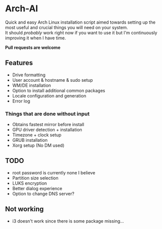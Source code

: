 # Arch-AI

Quick and easy Arch Linux installation script aimed towards setting up the most useful and crucial things you will need on your system.  
It should *probably* work right now if you want to use it but I'm continuously improving it when I have time.

**Pull requests are welcome**

## Features

* Drive formatting
* User account  & hostname & sudo setup
* WM/DE installation
* Option to install additional common packages
* Locale configuration and generation
* Error log

### Things that are done without input

* Obtains fastest mirror before install
* GPU driver detection + installation
* Timezone + clock setup
* GRUB installation
* Xorg setup (No DM used)

## TODO

* root password is currently none I believe
* Partition size selection
* LUKS encryption
* Better dialog experience
* Option to change DNS server?

## Not working

* i3 doesn't work since there is some package missing...
